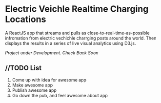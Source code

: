 # Electric Veichle Realtime Charging Locations

A ReactJS app that streams and pulls as close-to-real-time-as-possible infromation from electric vechichle charrging posts around the world.
Then displays the results in a series of live visual analytics using D3.js.


*Project under Development. Check Back Soon*


## //TODO List

1. Come up with idea for awesome app
2. Make awesome app
3. Publish awesome app
4. Go down the pub, and feel awesome about app